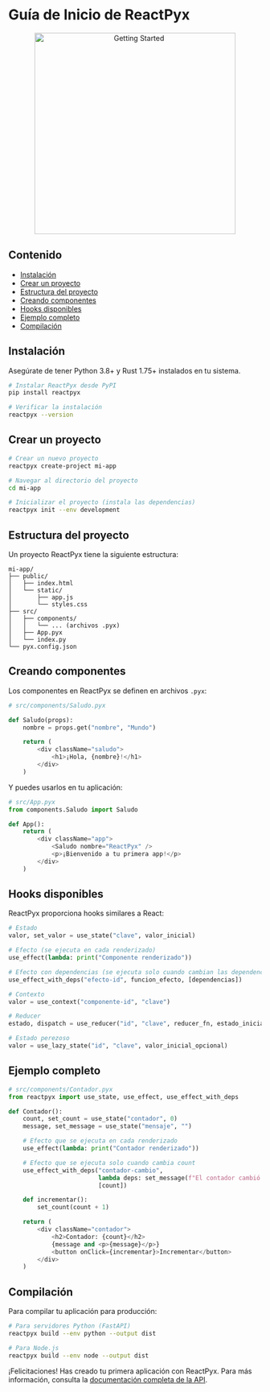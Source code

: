 # Guía de Inicio de ReactPyx

<div align="center">
  <img src="assets/getting-started.png" alt="Getting Started" width="400">
</div>

## Contenido

- [Instalación](#instalación)
- [Crear un proyecto](#crear-un-proyecto)
- [Estructura del proyecto](#estructura-del-proyecto)
- [Creando componentes](#creando-componentes)
- [Hooks disponibles](#hooks-disponibles)
- [Ejemplo completo](#ejemplo-completo)
- [Compilación](#compilación)

## Instalación

Asegúrate de tener Python 3.8+ y Rust 1.75+ instalados en tu sistema.

```bash
# Instalar ReactPyx desde PyPI
pip install reactpyx

# Verificar la instalación
reactpyx --version
```

## Crear un proyecto

```bash
# Crear un nuevo proyecto
reactpyx create-project mi-app

# Navegar al directorio del proyecto
cd mi-app

# Inicializar el proyecto (instala las dependencias)
reactpyx init --env development
```

## Estructura del proyecto

Un proyecto ReactPyx tiene la siguiente estructura:

```
mi-app/
├── public/
│   ├── index.html
│   └── static/
│       ├── app.js
│       └── styles.css
├── src/
│   ├── components/
│   │   └── ... (archivos .pyx)
│   ├── App.pyx
│   └── index.py
└── pyx.config.json
```

## Creando componentes

Los componentes en ReactPyx se definen en archivos `.pyx`:

```python
# src/components/Saludo.pyx

def Saludo(props):
    nombre = props.get("nombre", "Mundo")

    return (
        <div className="saludo">
            <h1>¡Hola, {nombre}!</h1>
        </div>
    )
```

Y puedes usarlos en tu aplicación:

```python
# src/App.pyx
from components.Saludo import Saludo

def App():
    return (
        <div className="app">
            <Saludo nombre="ReactPyx" />
            <p>¡Bienvenido a tu primera app!</p>
        </div>
    )
```

## Hooks disponibles

ReactPyx proporciona hooks similares a React:

```python
# Estado
valor, set_valor = use_state("clave", valor_inicial)

# Efecto (se ejecuta en cada renderizado)
use_effect(lambda: print("Componente renderizado"))

# Efecto con dependencias (se ejecuta solo cuando cambian las dependencias)
use_effect_with_deps("efecto-id", funcion_efecto, [dependencias])

# Contexto
valor = use_context("componente-id", "clave")

# Reducer
estado, dispatch = use_reducer("id", "clave", reducer_fn, estado_inicial)

# Estado perezoso
valor = use_lazy_state("id", "clave", valor_inicial_opcional)
```

## Ejemplo completo

```python
# src/components/Contador.pyx
from reactpyx import use_state, use_effect, use_effect_with_deps

def Contador():
    count, set_count = use_state("contador", 0)
    message, set_message = use_state("mensaje", "")

    # Efecto que se ejecuta en cada renderizado
    use_effect(lambda: print("Contador renderizado"))

    # Efecto que se ejecuta solo cuando cambia count
    use_effect_with_deps("contador-cambio",
                         lambda deps: set_message(f"El contador cambió a: {count}"),
                         [count])

    def incrementar():
        set_count(count + 1)

    return (
        <div className="contador">
            <h2>Contador: {count}</h2>
            {message and <p>{message}</p>}
            <button onClick={incrementar}>Incrementar</button>
        </div>
    )
```

## Compilación

Para compilar tu aplicación para producción:

```bash
# Para servidores Python (FastAPI)
reactpyx build --env python --output dist

# Para Node.js
reactpyx build --env node --output dist
```

¡Felicitaciones! Has creado tu primera aplicación con ReactPyx. Para más información, consulta la [documentación completa de la API](api-reference.md).
